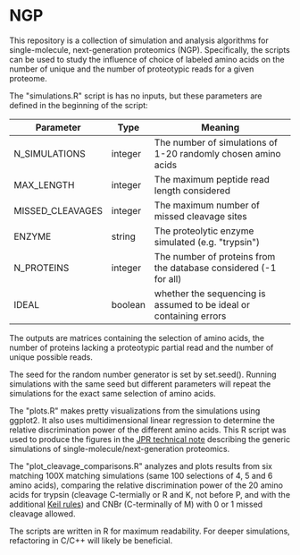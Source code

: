 # NGP
This repository is a collection of simulation and analysis algorithms for single-molecule, next-generation proteomics (NGP). Specifically, the scripts can be used to study the influence of choice of labeled amino acids on the number of unique and the number of proteotypic reads for a given proteome.

The "simulations.R" script is has no inputs, but these parameters are defined in the beginning of the script:

| Parameter        | Type    | Meaning                                                            |
| ---------------- |---------| -------------------------------------------------------------------|
| N_SIMULATIONS    | integer | The number of simulations of 1-20 randomly chosen amino acids      |
| MAX_LENGTH       | integer | The maximum peptide read length considered                         |
| MISSED_CLEAVAGES | integer | The maximum number of missed cleavage sites                        |
| ENZYME           | string  | The proteolytic enzyme simulated (e.g. "trypsin")                  |
| N_PROTEINS       | integer | The number of proteins from the database considered (-1 for all)   |
| IDEAL            | boolean | whether the sequencing is assumed to be ideal or containing errors |

The outputs are matrices containing the selection of amino acids, the number of proteins lacking a proteotypic partial read and the number of unique possible reads. 

The seed for the random number generator is set by set.seed(). Running simulations with the same seed but different parameters will repeat the simulations for the exact same selection of amino acids.

The "plots.R" makes pretty visualizations from the simulations using ggplot2. It also uses multidimensional linear regression to determine the relative discrimination power of the different amino acids. This R script was used to produce the figures in the [JPR technical note](https://pubs.acs.org/doi/full/10.1021/acs.jproteome.1c00136) describing the generic simulations of single-molecule/next-generation proteomics.

The "plot_cleavage_comparisons.R" analyzes and plots results from six matching 100X matching simulations (same 100 selections of 4, 5 and 6 amino acids), comparing the relative discrimination power of the 20 amino acids for trypsin (cleavage C-termially or R and K, not before P, and with the additional [Keil rules](https://web.expasy.org/peptide_cutter/peptidecutter_enzymes.html#exceptions)) and CNBr (C-terminally of M) with 0 or 1 missed cleavage allowed.

The scripts are written in R for maximum readability. For deeper simulations, refactoring in C/C++ will likely be beneficial.
